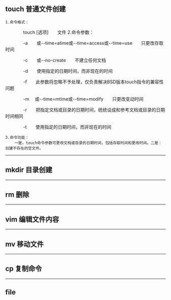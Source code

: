 ## touch 普通文件创建

    1.命令格式：
　　　　touch  [选项]　　文件
    2.命令参数：

　　　　-a　　或--time=atime或--time=access或--time=use　　只更改存取时间

　　　　-c　　或--no-create　　不建立任何文档

　　　　-d　　使用指定的日期时间，而非现在的时间

　　　　-f　　此参数将忽略不予处理，仅负责解决BSD版本touch指令的兼容性问题

　　　　-m　  或--time=mtime或--time=modify　　只更改变动时间

　　　　-r　　把指定文档或目录的日期时间，统统设成和参考文档或目录的日期时间相同

　　　　-t　　使用指定的日期时间，而非现在的时间

    3.命令功能：
        一是，touch命令参数可更改文档或目录的日期时间，包括存取时间和更改时间。二是：创建不存在的空文件。
----------------------------------------------------------------------------------------------------------------------------------------
## mkdir 目录创建

----------------------------------------------------------------------------------------------------------------------------------------
## rm 删除

----------------------------------------------------------------------------------------------------------------------------------------
## vim 编辑文件内容

----------------------------------------------------------------------------------------------------------------------------------------
## mv 移动文件

------------------------------------------------------------------------------------------------------------------------------------------
## cp 复制命令
------------------------------------------------------------------------------------------------------------------------------------------
## file 
